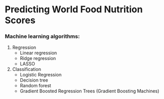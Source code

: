 # Predicting World Food Nutrition Scores
###  Machine learning algorithms:
  1. Regression
      - Linear regression
      - Ridge regression
      - LASSO
  2. Classification
      - Logistic Regression
      - Decision tree
      - Random forest
      - Gradient Boosted Regression Trees (Gradient Boosting Machines)
